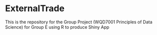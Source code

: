 # ExternalTrade
This is the repository for the Group Project (WQD7001 Principles of Data Science) for Group E using R to produce Shiny App

